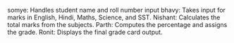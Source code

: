 somye: Handles student name and roll number input 
bhavy: Takes input for marks in English, Hindi, Maths, Science, and SST.
Nishant: Calculates the total marks from the subjects.
Parth: Computes the percentage and assigns the grade.
Ronit: Displays the final grade card output.
